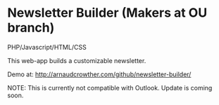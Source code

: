 Newsletter Builder (Makers at OU branch)
==================
PHP/Javascript/HTML/CSS

This web-app builds a customizable newsletter.

Demo at: http://arnaudcrowther.com/github/newsletter-builder/


NOTE: This is currently not compatible with Outlook. Update is coming soon.
